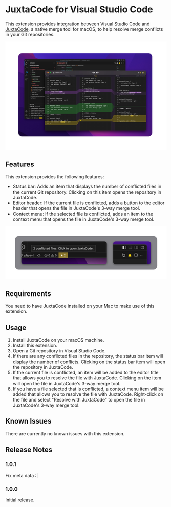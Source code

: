 # JuxtaCode for Visual Studio Code

This extension provides integration between Visual Studio Code and [JuxtaCode](https://juxtacode.app), a native merge tool for macOS, to help resolve merge conflicts in your Git repositories.

![JuxtaCode's 3-way merge tool, opened from a conflicted file in Visual Studio Code.](README/vscode-merge.webp)

## Features

This extension provides the following features:

- Status bar: Adds an item that displays the number of conflicted files in the current Git repository. Clicking on this item opens the repository in JuxtaCode.
- Editor header: If the current file is conflicted, adds a button to the editor header that opens the file in JuxtaCode's 3-way merge tool.
- Context menu: If the selected file is conflicted, adds an item to the context menu that opens the file in JuxtaCode's 3-way merge tool.

![The JuxtaCode status bar and editor title items in Visual Studio Code.](README/vscode-items.png) 

## Requirements

You need to have JuxtaCode installed on your Mac to make use of this extension.

## Usage

1. Install JuxtaCode on your macOS machine.
2. Install this extension.
3. Open a Git repository in Visual Studio Code.
4. If there are any conflicted files in the repository, the status bar item will display the number of conflicts. Clicking on the status bar item will open the repository in JuxtaCode.
5. If the current file is conflicted, an item will be added to the editor title that allows you to resolve the file with JuxtaCode. Clicking on the item will open the file in JuxtaCode's 3-way merge tool.
6. If you have a file selected that is conflicted, a context menu item will be added that allows you to resolve the file with JuxtaCode. Right-click on the file and select "Resolve with JuxtaCode" to open the file in JuxtaCode's 3-way merge tool.

## Known Issues

There are currently no known issues with this extension.

## Release Notes

### 1.0.1

Fix meta data :|

### 1.0.0

Initial release.